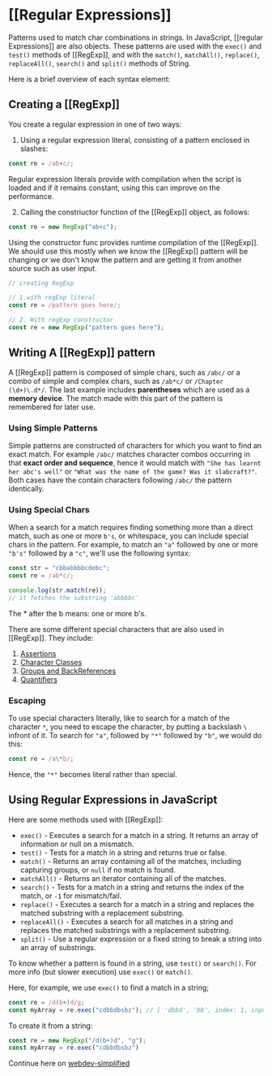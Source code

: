# [[Regular Expressions]]

Patterns used to match char combinations in strings. In JavaScript, [[regular Expressions]] are also objects.
These patterns are used with the `exec()` and `test()` methods of [[RegExp]], and with the `match()`, `matchAll()`, `replace()`, `replaceAll()`, `search()` and `split()` methods of String.

Here is a brief overview of each syntax element:

## Creating a [[RegExp]]

You create a regular expression in one of two ways:

1. Using a regular expression literal, consisting of a pattern enclosed in slashes:

```js
const re = /ab+c/;
```

Regular expression literals provide with compilation when the script is loaded and if it remains constant, using this can improve on the performance.

2. Calling the constriuctor function of the [[RegExp]] object, as follows:

```js
const re = new RegExp("ab+c");
```

Using the constructor func provides runtime compilation of the [[RegExp]].
We should use this mostly when we know the [[RegExp]] pattern will be changing or we don't know the pattern and are getting it from another source such as user input.

```js
// creating RegExp

// 1.with regExp literal
const re = /pattern goes here/;

// 2. With regExp constructor
const re = new RegExp("pattern goes here");
```

## Writing A [[RegExp]] pattern

A [[RegExp]] pattern is composed of simple chars, such as `/abc/` or a combo of simple and complex chars, such as `/ab*c/` or `/Chapter (\d+)\.d*/`.
The last example includes **parentheses** which are used as a **memory device**. The match made with this part of the pattern is remembered for later use.

### Using Simple Patterns

Simple patterns are constructed of characters for which you want to find an exact match.
For example `/abc/` matches character combos occurring in that **exact order and sequence**, hence it would match with `"She has learnt her abc's well"` or `"What was the name of the game? Was it slabcraft?"`. Both cases have the contain characters following `/abc/` the pattern identically.

### Using Special Chars

When a search for a match requires finding something more than a direct match, such as one or more `b's`, or whitespace, you can include special chars in the pattern.
For example, to match an `"a"` followed by one or more `"b's"` followed by a `"c"`, we'll use the following syntax:

```js
const str = "cbbabbbbcdebc";
const re = /ab*c/;

console.log(str.match(re));
// it fetches the substring 'abbbbc'
```

The \* after the b means: one or more b's.

There are some different special characters that are also used in [[RegExp]]. They include:

1. [Assertions](https://developer.mozilla.org/en-US/docs/Web/JavaScript/Guide/Regular_expressions/Assertions)
2. [Character Classes](https://developer.mozilla.org/en-US/docs/Web/JavaScript/Guide/Regular_expressions/Character_classes)
3. [Groups and BackReferences](https://developer.mozilla.org/en-US/docs/Web/JavaScript/Guide/Regular_expressions/Groups_and_backreferences)
4. [Quantifiers](https://developer.mozilla.org/en-US/docs/Web/JavaScript/Guide/Regular_expressions/Quantifiers)

### Escaping

To use special characters literally, like to search for a match of the character `*`, you need to escape the character, by putting a backslash `\` infront of it.
To search for `"a"`, followed by `"*"` followed by `"b"`, we would do this:

```js
const re = /a\*b/;
```

Hence, the `"*"` becomes literal rather than special.

## Using Regular Expressions in JavaScript

Here are some methods used with [[RegExp]]:

- `exec()` - Executes a search for a match in a string. It returns an array of information or null on a mismatch.
- `test()` - Tests for a match in a string and returns true or false.
- `match()` - Returns an array containing all of the matches, including capturing groups, or `null` if no match is found.
- `matchAll()` - Returns an iterator containing all of the matches.
- `search()` - Tests for a match in a string and returns the index of the match, or `-1` for mismatch/fail.
- `replace()` - Executes a search for a match in a string and replaces the matched substring with a replacement substring.
- `replaceAll()` - Executes a search for all matches in a string and replaces the matched substrings with a replacement substring.
- `split()` - Use a regular expression or a fixed string to break a string into an array of substrings.

To know whether a pattern is found in a string, use `test()` or `search()`. For more info (but slower execution) use `exec()` or `match()`.

Here, for example, we use `exec()` to find a match in a string;

```js
const re = /d(b+)d/g;
const myArray = re.exec("cdbbdbsbz"); // [ 'dbbd', 'bb', index: 1, input: 'cdbbdbsbz', groups: undefined ]
```

To create it from a string:

```JavaScript
const re = new RegExp("/d(b+)d", "g");
const myArray = re.exec("cdbbdbsbz")
```

Continue here on [webdev-simplified](https://www.youtube.com/watch?v=rhzKDrUiJVk)
